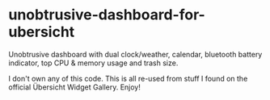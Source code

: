 # unobtrusive-dashboard-for-ubersicht
Unobtrusive dashboard with dual clock/weather, calendar, bluetooth battery indicator, top CPU & memory usage and trash size.

I don't own any of this code. This is all re-used from stuff I found on the official Übersicht Widget Gallery. Enjoy!
